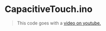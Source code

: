 # CapacitiveTouch.ino

> This code goes with a [video on youtube.](https://youtu.be/7eDtiHNg2Gw)

<br><br><br>


                 



